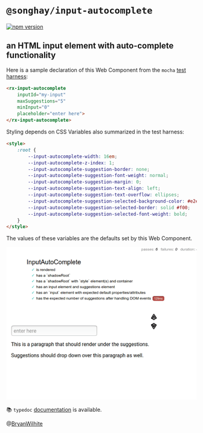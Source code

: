 # `@songhay/input-autocomplete`

[![npm version](https://badge.fury.io/js/%40songhay%2Finput-autocomplete.svg)](https://badge.fury.io/js/%40songhay%2Finput-autocomplete)

## an HTML input element with auto-complete functionality

Here is a sample declaration of this Web Component from the `mocha` [test harness](./__tests__/index.html):

```html
<rx-input-autocomplete
    inputId="my-input"
    maxSuggestions="5"
    minInput="0"
    placeholder="enter here">
</rx-input-autocomplete>
```

Styling depends on CSS Variables also summarized in the test harness:

```html
<style>
    :root {
        --input-autocomplete-width: 16em;
        --input-autocomplete-z-index: 1;
        --input-autocomplete-suggestion-border: none;
        --input-autocomplete-suggestion-font-weight: normal;
        --input-autocomplete-suggestion-margin: 0;
        --input-autocomplete-suggestion-text-align: left;
        --input-autocomplete-suggestion-text-overflow: ellipses;
        --input-autocomplete-suggestion-selected-background-color: #e2e2e2;
        --input-autocomplete-suggestion-selected-border: solid #f00;
        --input-autocomplete-suggestion-selected-font-weight: bold;
    }
</style>
```

The values of these variables are the defaults set by this Web Component.

![component animated demo](../../docs/images/input-autocomplete.peek.gif)

📚 `typedoc` [documentation](https://bryanwilhite.github.io/songhay-web-components/input-autocomplete/) is available.

@[BryanWilhite](https://twitter.com/BryanWilhite)
